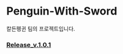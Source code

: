 # Penguin-With-Sword
칼든펭귄 팀의 프로젝트입니다.

### [Release_v.1.0.1](https://github.com/SSUKaleido/Penguin-With-Sword/releases/tag/v1.0.1)
